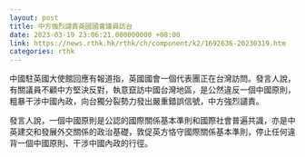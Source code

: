 ```yaml
---
layout: post
title: 中方強烈譴責英國國會議員訪台
date: 2023-03-19 23:06:21.000000000 +08:00
link: https://news.rthk.hk/rthk/ch/component/k2/1692636-20230319.htm
categories: rthk
---
```


中國駐英國大使館回應有報道指，英國國會一個代表團正在台灣訪問。發言人說，有關議員不顧中方堅決反對，執意竄訪中國台灣地區，是公然違反一個中國原則，粗暴干涉中國內政，向台獨分裂勢力發出嚴重錯誤信號，中方強烈譴責。

發言人說，一個中國原則是公認的國際關係基本準則和國際社會普遍共識，亦是中英建交和發展外交關係的政治基礎，敦促英方恪守國際關係基本準則，停止任何違背一個中國原則、干涉中國內政的行徑。
